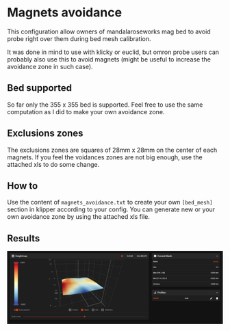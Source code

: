 # Magnets avoidance

This configuration allow owners of mandalaroseworks mag bed to avoid probe right over them during bed mesh calibration.

It was done in mind to use with klicky or euclid, but omron probe users can probably also use this to avoid magnets (might be useful to increase the avoidance zone in such case).

## Bed supported

So far only the 355 x 355 bed is supported. Feel free to use the same computation as I did to make your own avoidance zone.

## Exclusions zones

The exclusions zones are squares of 28mm x 28mm on the center of each magnets.
If you feel the voidances zones are not big enough, use the attached xls to do some change.

## How to

Use the content of `magnets_avoidance.txt` to create your own `[bed_mesh]` section in klipper according to your config.
You can generate new or your own avoidance zone by using the attached xls file.

## Results

![bed_mesh](images/bed_mesh.png)
